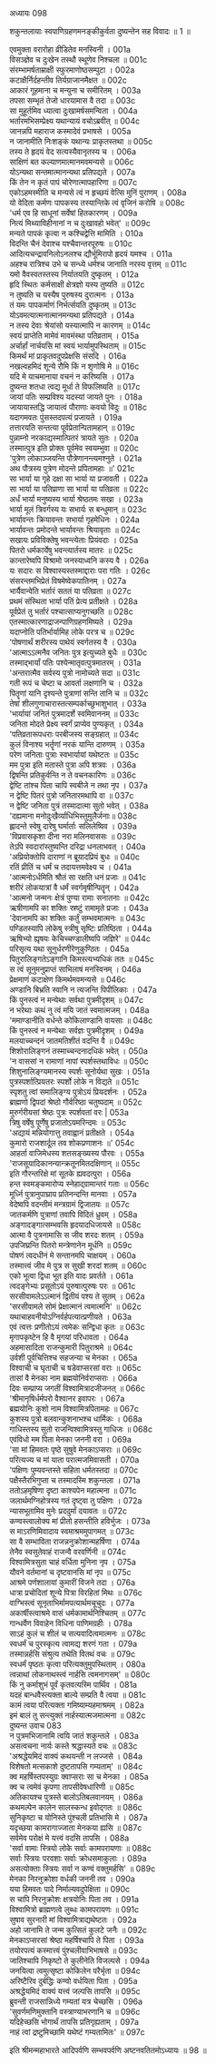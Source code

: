 अध्यायः 098

शकुन्तलायाः स्वपाणिग्रहणमनङ्कीकुर्वता दुष्यन्तेन सह विवादः ॥ 1 ॥

एवमुक्ता वरारोहा व्रीडितेव मनस्विनी ।	001a  
विसञ्ज्ञेव च दुःखेन तस्थौ स्थूणेव निश्चला ॥	001c  
संरम्भामर्षताम्राक्षी स्फुरमाणोष्ठसम्पुटा ।	002a  
कटाक्षैर्निर्दहन्तीव तिर्यग्राजानमैक्षत ॥	002c  
आकारं गूहमाना च मन्युना च समीरितम् ।	003a  
तपसा सम्भृतं तेजो धारयामास वै तदा ॥	003c  
सा मुहूर्तमिव ध्यात्वा दुःखामर्षसमन्विता ।	004a  
भर्तारमभिसम्प्रेक्ष्य यथान्यायं वचोऽब्रवीत् ॥	004c  
जानन्नपि महाराज कस्मादेवं प्रभाषसे ।	005a  
न जानामीति निःशङ्कं यथान्यः प्राकृतस्तथा ॥	005c  
तस्य ते हृदयं वेद सत्यस्यैवानृतस्य च ।	006a  
साक्षिणं बत कल्याणमात्मानमवमन्यसे ॥	006c  
योऽन्यथा सन्तमात्मानन्यथा प्रतिपद्यते ।	007a  
किं तेन न कृतं पापं चोरेणात्मापहारिणा ॥	007c  
एकोऽहमस्मीति च मन्यसे त्वं न हृच्छयं वेत्सि मुनिं पुराणम् ।	008a  
यो वेदिता कर्मणः पापकस्य तस्यान्तिके त्वं वृजिनं करोषि ॥	008c  
\'धर्म एव हि साधूनां सर्वेषां हितकारणम् ।	009a  
नित्यं मिथ्याविहीनानां न च दुःखावहो भवेत्\' ॥	009c  
मन्यते पापकं कृत्वा न कश्चिद्वेत्ति मामिति ।	010a  
विदन्ति चैनं देवाश्च यश्चैवान्तरपूरुषः ॥	010c  
आदित्यचन्द्रावनिलोऽनलश्च द्यौर्भूमिरापो हृदयं यमश्च ।	011a  
अहश्च रात्रिश्च उभे च सन्ध्ये धर्मश्च जानाति नरस्य वृत्तम् ॥	011c  
यमो वैवस्वतस्तस्य निर्यातयति दुष्कृतम् ।	012a  
हृदि स्थितः कर्मसाक्षी क्षेत्रज्ञो यस्य तुष्यति ॥	012c  
न तुष्यति च यस्यैष पुरुषस्य दुरात्मनः ।	013a  
तं यमः पापकर्माणं निर्भर्त्सयति दुष्कृतम् ॥	013c  
योऽवमत्यात्मनात्मानमन्यथा प्रतिपद्यते ।	014a  
न तस्य देवाः श्रेयांसो यस्यात्मापि न कारणम् ॥	014c  
स्वयं प्राप्तेति मामेवं मावमंस्था पतिव्रताम् ।	015a  
अर्चार्हां नार्चयसि मां स्वयं भार्यामुपस्थिताम् ॥	015c  
किमर्थं मां प्राकृतवदुपप्रेक्षसि संसदि ।	016a  
नखल्वहमिदं शून्ये रौमि किं न शृणोषि मे ॥	016c  
यदि मे याचमानाया वचनं न करिष्यसि ।	017a  
दुष्यन्त शतधा त्वद्य मूर्धा ते विफलिष्यति ॥	017c  
जायां पतिः सम्प्रविश्य यदस्यां जायते पुनः ।	018a  
जायायास्तद्धि जायात्वं पौराणाः कवयो विदुः ॥	018c  
यदागमवतः पुंसस्तदपत्यं प्रजायते ।	019a  
तत्तारयति सन्तत्या पूर्वप्रेतान्पितामहान् ॥	019c  
पुन्नाम्नो नरकाद्यस्मात्पितरं त्रायते सुतः ।	020a  
तस्मात्पुत्र इति प्रोक्तः पूर्वमेव स्वयम्भुवा ॥	020c  
\'पुत्रेण लोकाञ्जयन्ति पौत्रेणानन्त्यमश्नुते ।	021a  
अथ पौत्रस्य पुत्रेण मोदन्ते प्रपितामहाः ॥\'	021c  
सा भार्या या गृहे दक्षा सा भार्या या प्रजावती ।	022a  
सा भार्या या पतिप्राणा सा भार्या या पतिव्रता ॥	022c  
अर्धं भार्या मनुष्यस्य भार्या श्रेष्ठतमः सखा ।	023a  
भार्या मूलं त्रिवर्गस्य यः सभार्यः स बन्धुमान् ॥	023c  
भार्यावन्तः क्रियावन्तः सभार्या गृहमेधिनः ।	024a  
भार्यावन्तः प्रमोदन्ते भार्यावन्तः श्रियावृताः ॥	024c  
सखायः प्रविविक्तेषु भवन्त्येताः प्रियंवदाः ।	025a  
पितरो धर्मकार्येषु भवन्त्यार्तस्य मातरः ॥	025c  
कान्तारेष्वपि विश्रामो जनस्याध्वनि कस्य वै ।	026a  
यः सदारः स विश्वास्यस्तस्माद्दाराः परा गतिः ।	026c  
संसरन्तमभिप्रेतं विषमेष्वेकपातिनम् ।	027a  
भार्यैवान्वेति भर्तारं सततं या पतिव्रता ॥	027c  
प्रथमं संस्थिता भार्या पतिं प्रेत्य प्रतीक्षते ।	028a  
पूर्वप्रेतं तु भर्तारं पश्चात्साप्यनुगच्छति ॥	028c  
एतस्मात्कारणाद्राजन्पाणिग्रहणमिष्यते ।	029a  
यदाप्नोति पतिर्भार्यामिह लोके परत्र च ॥	029c  
\'पोषणार्थं शरीरस्य पाथेयं स्वर्गतस्य वै ।	030a  
\'आत्माऽऽत्मनैव जनितः पुत्र इत्युच्यते बुधैः ॥	030c  
तस्माद्भार्यां पतिः पश्येन्मातृवत्पुत्रमातरम् ।	031a  
\'अन्तरात्मैव सर्वस्य पुत्रो नामोच्यते सदा ॥	031c  
गती रूपं च चेष्टा च आवर्ता लक्षणानि च ।	032a  
पितॄणां यानि दृश्यन्ते पुत्राणां सन्ति तानि च ॥	032c  
तेषां शीलगुणाचारास्तत्सम्पर्काच्छुभाशुभात् ।	033a  
\'भार्यायां जनितं पुत्रमादर्शे स्वमिवाननम् ॥	033c  
जनिता मोदते प्रेक्ष्य स्वर्गं प्राप्येव पुण्यकृत् ।	034a  
\'पतिव्रतारूपधराः परबीजस्य सङ्ग्रहात् ॥	034c  
कुलं विनाश्य भर्तॄणां नरकं यान्ति दारुणम् ।	035a  
परेण जनिताः पुत्राः स्वभार्यायां यथेष्टतः ॥	035c  
मम पुत्रा इति मतास्ते पुत्रा अपि शत्रवः ।	036a  
द्विषन्ति प्रतिकुर्वन्ति न ते वचनकारिणः ॥	036c  
द्वेष्टि तांश्च पिता चापि स्वबीजे न तथा नृप ।	037a  
न द्वेष्टि पितरं पुत्रो जनितारमथापि वा ॥	037c  
न द्वेष्टि जनिता पुत्रं तस्मादात्मा सुतो भवेत् ।	038a  
\'दह्यमाना मनोदुःखैर्व्याधिभिस्तुमुलैर्जनाः॥	038c  
ह्लादन्ते स्वेषु दारेषु घर्मार्ताः सलिलेष्विव ।	039a  
\'विप्रवासकृशा दीना नरा मलिनवाससः ॥	039c  
तेऽपि स्वदारांस्तुष्यन्ति दरिद्रा धनलाभवत् ।	040a  
\'अप्रियोक्तोपि दाराणां न ब्रूयादप्रियं बुधः ॥	040c  
रतिं प्रीतिं च धर्मं च तदायत्तमवेक्ष्य च ।	041a  
\'आत्मनोऽर्धमिति श्रौतं सा रक्षति धनं प्रजाः ॥	041c  
शरीरं लोकयात्रां वै धर्मं स्वर्गमृषीन्पितॄन् ।	042a  
\'आत्मनो जन्मनः क्षेत्रं पुण्या रामाः सनातनाः ॥	042c  
ऋषीणामपि का शक्तिः स्रष्टुं रामामृते प्रजाः ।	043a  
\'देवानामपि का शक्तिः कर्तुं सम्भवमात्मनः ॥	043c  
पण्डितस्यापि लोकेषु स्त्रीषु सृष्टिः प्रतिष्ठिता ।	044a  
ऋषिभ्यो ह्यृषयः केचिच्चण्डालीष्वपि जज्ञिरे\' ॥	044c  
परिसृत्य यथा सूनुर्धरणीरेणुकुण्ठितः ।	045a  
पितुरालिङ्गतेऽङ्गानि किमस्त्यभ्यधिकं ततः ॥	045c  
स त्वं सूनुमनुप्राप्तं साभिलाषं मनस्विनम् ।	046a  
प्रेक्षमाणं कटाक्षेण किमर्थमवमन्यसे ॥	046c  
अण्डानि बिभ्रति स्वानि न त्यजन्ति पिपीलिकाः ।	047a  
किं पुनस्त्वं न मन्येथाः सर्वथा पुत्रमीदृशम् ॥	047c  
न भरेथाः कथं नु त्वं मयि जातं स्वमात्मजम् ।	048a  
\'ममाण्डानीति वर्धन्ते कोकिलाण्डानि वायसाः ॥	048c  
किं पुनस्त्वं न मन्येथाः सर्वज्ञः पुत्रमीदृशम् ।	049a  
मलयाच्चन्दनं जातमतिशीतं वदन्ति वै ॥	049c  
शिशोरालिङ्गनं तस्माच्चन्दनादधिकं भवेत् ।	050a  
\'न वाससां न रामाणां नापां स्पर्शस्तथाविधः ॥	050c  
शिशुनालिङ्ग्यमानस्य स्पर्शः सूनोर्यथा सुखः ।	051a  
पुत्रस्पर्शात्प्रियतरः स्पर्शो लोके न विद्यते ॥	051c  
स्पृशतु त्वां समालिङ्ग्य पुत्रोऽयं प्रियदर्शनः ।	052a  
ब्राह्मणो द्विपदां श्रेष्ठो गौर्वरिष्ठा चतुष्पदाम् ॥	052c  
मुरुर्गरीयसां श्रेष्ठः पुत्रः स्पर्शवतां वरः |	053a  
त्रिषु वर्षेषु पूर्णेषु प्रजातोऽयमरिन्दमः ॥	053c  
\'अद्यायं मन्नियोगात्तु तवाह्वानं प्रतीक्षते ।	054a  
कुमारो राजशार्दूल तव शोकप्रणाशनः ॥\'	054c  
आहर्ता वाजिमेधस्य शतसङ्ख्यस्य पौरवः ।	055a  
\'राजसूयादिकानन्यान्क्रतूनमितदक्षिणान् ॥	055c  
इति गौरन्तरिक्षे मां सूतके ह्यवदत्पुरा ।	056a  
हन्त स्वमङ्कमारोप्य स्नेहाद्ग्रामान्तरं गताः ॥	056c  
मूर्ध्नि पुत्रानुपाघ्राय प्रतिनन्दन्ति मानवाः ।	057a  
वेदेष्वपि वदन्तीमं मन्त्रग्रामं द्विजातयः ॥	057c  
जातकर्मणि पुत्राणां तवापि विदितं ध्रुवम् ।	058a  
अङ्गादङ्गात्सम्भवसि हृदयादधिजायसे ॥	058c  
आत्मा वै पुत्रनामासि स जीव शरदः शतम् ।	059a  
उपजिघ्रन्ति पितरो मन्त्रेणानेन मूर्धनि ॥	059c  
पोषणं त्वदधीनं मे सन्तानमपि चाक्षयम् ।	060a  
तस्मात्त्वं जीव मे पुत्र स सुखी शरदां शतम् ॥	060c  
एको भूत्वा द्विधा भूत इति वादः प्रवर्तते ।	061a  
त्वदङ्गेभ्यः प्रसूतोऽयं पुरुषात्पुरुषः परः ॥	061c  
सरसीवामलेऽऽत्मानं द्वितीयं पश्य ते सुतम् ।	062a  
\'सरसीवामले सोमं प्रेक्षात्मानं त्वमात्मनि\' ॥	062c  
यथाचाहवनीयोऽग्निर्वर्हपत्यात्प्रणीयते ।	063a  
एवं त्वत्तः प्रणीतोऽयं त्वमेकः सन्द्विधा कृतः ॥	063c  
मृगापकृष्टेन हि वै मृगयां परिधावता ।	064a  
अहमासादिता राजन्कुमारी पितुराश्रमे ॥	064c  
उर्वशी पूर्वचित्तिश्च सहजन्या च मेनका ।	065a  
विश्वाची च घृताची च षडेवाप्सरसां वराः ॥	065c  
तासां वै मेनका नाम ब्रह्मयोनिर्वराप्सराः ।	066a  
दिवः सम्प्राप्य जगतीं विश्वामित्रादजीजनत् ॥	066c  
\'श्रीमानृषिर्धर्मपरो वैश्वानर इवापरः ।	067a  
ब्रह्मयोनिः कुशो नाम विश्वामित्रपितामहः ॥	067c  
कुशस्य पुत्रो बलवान्कुशनाभश्च धार्मिकः ।	068a  
गाधिस्तस्य सुतो राजन्विश्वामित्रस्तु गाधिजः ॥	068c  
एवंविधो मम पिता मेनका जननी वरा ।	069a  
\'सा मां हिमवतः पृष्ठे सुषुवे मेनकाऽप्सराः ॥	069c  
परित्यज्य च मां याता परात्मजमिवासती ।	070a  
\'पक्षिणः पुम्यवन्तस्ते सहिता धर्मतस्तदा ॥	070c  
पक्षैस्तैरभिगुप्ता च तस्मादस्मि शकुन्तला ।	071a  
ततोऽहमृषिणा दृष्टा काश्यपेन महात्मना ॥	071c  
जलार्थमग्निहोत्रस्य गतं दृष्ट्वा तु पक्षिणः ।	072a  
न्यासभूतामिव मुनेः प्रददुर्मां दयावतः ॥	072c  
कण्वस्त्वालोक्य मां प्रीतो हसन्तीति हविर्भुजः ।	073a  
स माऽरणिमिवादाय स्वमाश्रममुपागमत् ॥	073c  
सा वै सम्भाविता राजन्ननुक्रोशान्महर्षिणा ।	074a  
तेनैव स्वसुतेवाहं राजन्वै वरवर्णिनी ॥	074c  
विश्वामित्रसुता चाहं वर्धिता मुनिना नृप ।	075a  
यौवने वर्तमानां च दृष्टवानसि मां नृप ॥	075c  
आश्रमे पर्णशालायां कुमारीं विजने तदा ।	076a  
धात्रा प्रचोदितां शून्ये पित्रा विरहितां मिथः ॥	076c  
वाग्भिस्त्वं सूनृताभिर्मामपत्यार्थमचूचुदः ।	077a  
अकार्षीस्त्वाश्रमे वासं धर्मकामार्थनिश्चितम् ॥	077c  
गान्धर्वेण विवाहेन विधिना पाणिमग्रहीः ।	078a  
साऽहं कुलं च शीलं च सत्यवादित्वमात्मनः ॥	078c  
स्वधर्मं च पुरस्कृत्य त्वामद्य शरणं गता ।	079a  
तस्मान्नर्हसि संश्रुत्य तथेति वितथं वचः ॥	079c  
स्वधर्मं पृष्ठतः कृत्वा परित्यक्तुमुपस्थिताम् ।	080a  
त्वन्नाथां लोकनाथस्त्वं नार्हसि त्वमनागसम्\' ॥	080c  
किं नु कर्माशुभं पूर्वं कृतवत्यस्मि पार्थिव ।	081a  
यदहं बान्धवैस्त्यक्ता बाल्ये सम्प्रति वै त्वया ॥	081c  
कामं त्वया परित्यक्ता गमिष्याम्यहमाश्रमम् ।	082a  
इमं बालं तु सन्त्युक्तं नार्हस्यात्मजमात्मना ॥	082c  
दुष्यन्त उवाच	083  
न पुत्रमभिजानामि त्वयि जातं शकुन्तले ।	083a  
असत्वचना नार्यः कस्ते श्रद्धास्यते वचः ॥	083c  
\'अश्रद्धेयमिदं वाक्यं कथयन्ती न लज्जसे ।	084a  
विशेषतो मत्सकाशे दुष्टतापसि गम्यताम्\' ॥	084c  
क्व महर्षिस्तपस्युग्रः क्वाप्सराः सा च मेनका ।	085a  
क्व च त्वमेवं कृपणा तापसीवेषधारिणी ॥	085c  
अतिकायश्च पुत्रस्ते बालोऽतिबलवानयम् ।	086a  
कथमल्पेन कालेन सालस्कन्ध इवोद्गतः ॥	086c  
सुनिकृष्टा च योनिस्ते पुंश्चली प्रतिभासि मे ।	087a  
यदृच्छया कामरागाज्जाता मेनकया ह्यसि ॥	087c  
सर्वमेव परोक्षं मे यत्त्वं वदसि तापसि ।	088a  
\'सर्वा वामाः स्त्रियो लोके सर्वाः कामपरायणाः ॥	088c  
सर्वाः स्त्रियः परवशाः सर्वाः क्रोधसमाकुलाः ।	089a  
असत्योक्ताः स्त्रियः सर्वा न कण्वं वक्तुमर्हसि\' ॥	089c  
मेनका निरनुक्रोशा वर्धकी जननी तव ।	090a  
यया हिमवतः पादे निर्माल्यवदुपेक्षिता ॥	090c  
स चापि निरनुक्रोशः क्षत्रयोनिः पिता तव ।	091a  
विश्वामित्रो ब्राह्मणत्वे लुब्धः कामपरायणः ॥	091c  
सुषाव सुरनारी मां विश्वामित्राद्यथेष्टतः ।	092a  
अहो जानामि ते जन्म कुत्सितं कुलटे जनैः ॥	092c  
मेनकाऽप्सरसां श्रेष्ठा महर्षिश्चापि ते पिता ।	093a  
तयोरपत्यं कस्मात्त्वं पुंश्चलीवाभिभाषसे ॥	093c  
जातिश्चापि निकृष्टो ते कुलीनेति विजल्पसे ।	094a  
जनयित्वा त्वमुत्सृष्टा कोकिलेन परैर्भृता ॥	094c  
अरिष्टैरिव दुर्बद्धिः कण्वो वर्धयिता पिता ।	095a  
अश्रद्धेयमिदं वाक्यं यत्त्वं जल्पसि तापसि ॥	095c  
ब्रुवन्ती राजसान्निध्ये गम्यतां यत्र चेच्छसि ।	096a  
\'सुवर्णमणिमुक्तानि वस्त्राण्याभरणानि च ॥	096c  
यदिहेच्छसि भोगार्थं तापसि प्रतिगृह्यताम् ।	097a  
नाहं त्वां द्रष्टुमिच्छामि यथेष्टं गम्यतामितः\' ॥ 	097c  

इति श्रीमन्महाभारते आदिपर्वणि सम्भवपर्वणि अष्टनवतितमोऽध्यायः ॥ 98 ॥
